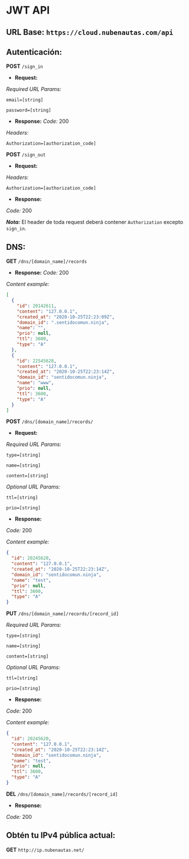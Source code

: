 # JWT API

## URL Base: `https://cloud.nubenautas.com/api`

## Autenticación:

__POST__ `/sign_in`
* **Request:**

*Required URL Params:*

  `email=[string]`
  
  `password=[string]`

* **Response:**
*Code:* 200

*Headers:*

`Authorization=[authorization_code]`

__POST__ `/sign_out`
* **Request:**

*Headers:*

`Authorization=[authorization_code]`

* **Response:**

*Code:* 200

***Nota:*** El header de toda request deberá contener `Authorization` excepto `sign_in`.
## DNS:
__GET__ `/dns/[domain_name]/records`

* **Response:**
*Code:* 200

*Content example:*
```json
[
  {
    "id": 20142611,
    "content": "127.0.0.1",
    "created_at": "2020-10-25T22:23:09Z",
    "domain_id": ".sentidocomun.ninja",
    "name": "",
    "prio": null,
    "ttl": 3600,
    "type": "A"
  },
  {
    "id": 22545628,
    "content": "127.0.0.1",
    "created_at": "2020-10-25T22:23:14Z",
    "domain_id": "sentidocomun.ninja",
    "name": "www",
    "prio": null,
    "ttl": 3600,
    "type": "A"
  }
]
```

__POST__ `/dns/[domain_name]/records/`
* **Request:**

*Required URL Params:*

  `type=[string]`
  
  `name=[string]`
  
  `content=[string]`
  
*Optional URL Params:*

  `ttl=[string]`
  
  `prio=[string]`


* **Response:**

*Code:* 200

*Content example:*
```json
{
  "id": 20245620,
  "content": "127.0.0.1",
  "created_at": "2020-10-25T22:23:14Z",
  "domain_id": "sentidocomun.ninja",
  "name": "test",
  "prio": null,
  "ttl": 3600,
  "type": "A"
}
```

__PUT__ `/dns/[domain_name]/records/[record_id]`

*Required URL Params:*

  `type=[string]`
  
  `name=[string]`
  
  `content=[string]`
  
*Optional URL Params:*

  `ttl=[string]`
  
  `prio=[string]`
* **Response:**

*Code:* 200

*Content example:*
```json
{
  "id": 20245620,
  "content": "127.0.0.1",
  "created_at": "2020-10-25T22:23:14Z",
  "domain_id": "sentidocomun.ninja",
  "name": "test",
  "prio": null,
  "ttl": 3600,
  "type": "A"
}
```

__DEL__ `/dns/[domain_name]/records/[record_id]`
* **Response:**

*Code:* 200

## Obtén tu IPv4 pública actual:

__GET__ `http://ip.nubenautas.net/`
